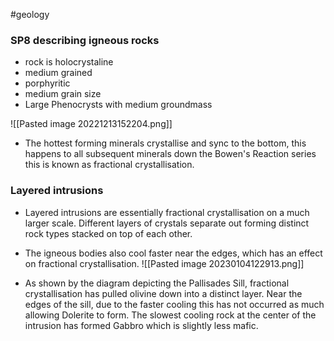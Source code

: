 #geology
### SP8 describing igneous rocks
- rock is holocrystaline
- medium grained
- porphyritic
- medium grain size
- Large Phenocrysts with medium groundmass

![[Pasted image 20221213152204.png]]

- The hottest forming minerals crystallise and sync to the bottom, this happens to all subsequent minerals down the Bowen's Reaction series this is known as fractional crystallisation.

### Layered intrusions
- Layered intrusions are essentially fractional crystallisation on a much larger scale. Different layers of crystals separate out forming distinct rock types stacked on top of each other.
- The igneous bodies also cool faster near the edges, which has an effect on fractional crystallisation. 
![[Pasted image 20230104122913.png]]

- As shown by the diagram depicting the Pallisades Sill, fractional crystallisation has pulled olivine down into a distinct layer. Near the edges of the sill, due to the faster cooling this has not occurred as much allowing Dolerite to form. The slowest cooling rock at the center of the intrusion has formed Gabbro which is slightly less mafic.